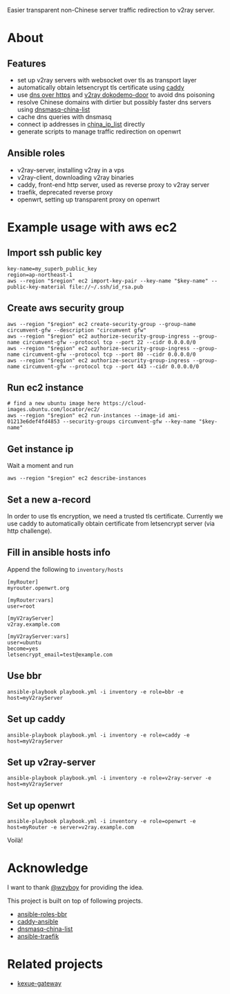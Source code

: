 Easier transparent non-Chinese server traffic redirection to v2ray server.

# About

## Features
- set up v2ray servers with websocket over tls as transport layer
- automatically obtain letsencrypt tls certificate using [caddy](https://caddyserver.com/)
- use [dns over https](https://github.com/aarond10/https_dns_proxy) and [v2ray dokodemo-door](https://v2ray.com/chapter_02/protocols/dokodemo.html) to avoid dns poisoning
- resolve Chinese domains with dirtier but possibly faster dns servers using [dnsmasq-china-list](https://github.com/felixonmars/dnsmasq-china-list)
- cache dns queries with dnsmasq
- connect ip addresses in [china_ip_list](https://github.com/LisonFan/china_ip_list) directly
- generate scripts to manage traffic redirection on openwrt

## Ansible roles
- v2ray-server, installing v2ray in a vps
- v2ray-client, downloading v2ray binaries
- caddy, front-end http server, used as reverse proxy to v2ray server
- traefik, deprecated reverse proxy
- openwrt, setting up transparent proxy on openwrt

# Example usage with aws ec2

## Import ssh public key
```
key-name=my_superb_public_key
region=ap-northeast-1
aws --region "$region" ec2 import-key-pair --key-name "$key-name" --public-key-material file://~/.ssh/id_rsa.pub
```

## Create aws security group
```
aws --region "$region" ec2 create-security-group --group-name circumvent-gfw --description "circumvent gfw"
aws --region "$region" ec2 authorize-security-group-ingress --group-name circumvent-gfw --protocol tcp --port 22 --cidr 0.0.0.0/0
aws --region "$region" ec2 authorize-security-group-ingress --group-name circumvent-gfw --protocol tcp --port 80 --cidr 0.0.0.0/0
aws --region "$region" ec2 authorize-security-group-ingress --group-name circumvent-gfw --protocol tcp --port 443 --cidr 0.0.0.0/0
```

## Run ec2 instance
```
# find a new ubuntu image here https://cloud-images.ubuntu.com/locator/ec2/
aws --region "$region" ec2 run-instances --image-id ami-01213e6def4fd4853 --security-groups circumvent-gfw --key-name "$key-name"
```

## Get instance ip
Wait a moment and run
```
aws --region "$region" ec2 describe-instances
```

## Set a new a-record
In order to use tls encryption, we need a trusted tls certificate. Currently we use caddy to automatically obtain certificate from letsencrypt server (via http challenge).

## Fill in ansible hosts info
Append the following to `inventory/hosts`
```
[myRouter]
myrouter.openwrt.org

[myRouter:vars]
user=root

[myV2rayServer]
v2ray.example.com

[myV2rayServer:vars]
user=ubuntu
become=yes
letsencrypt_email=test@example.com
```

## Use bbr
```
ansible-playbook playbook.yml -i inventory -e role=bbr -e host=myV2rayServer
```

## Set up caddy
```
ansible-playbook playbook.yml -i inventory -e role=caddy -e host=myV2rayServer
```

## Set up v2ray-server
```
ansible-playbook playbook.yml -i inventory -e role=v2ray-server -e host=myV2rayServer
```

## Set up openwrt
```
ansible-playbook playbook.yml -i inventory -e role=openwrt -e host=myRouter -e server=v2ray.example.com
```

Voilà!

# Acknowledge
I want to thank [@wzyboy](https://github.com/wzyboy) for providing the idea.

This project is built on top of following projects.
- [ansible-roles-bbr](https://github.com/devops-templates/ansible-roles-bbr)
- [caddy-ansible](https://github.com/antoiner77/caddy-ansible)
- [dnsmasq-china-list](https://github.com/felixonmars/dnsmasq-china-list)
- [ansible-traefik](https://github.com/kibatic/ansible-traefik)

# Related projects
- [kexue-gateway](https://github.com/wi1dcard/kexue-gateway/)
